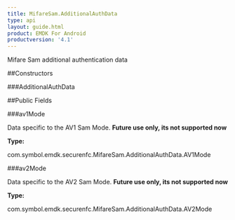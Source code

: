 ```yaml
---
title: MifareSam.AdditionalAuthData
type: api
layout: guide.html
product: EMDK For Android
productversion: '4.1'
---
```



Mifare Sam additional authentication data

##Constructors

###AdditionalAuthData



##Public Fields

###av1Mode

Data specific to the AV1 Sam Mode. **Future use only, its not
 supported now**

**Type:**

com.symbol.emdk.securenfc.MifareSam.AdditionalAuthData.AV1Mode

###av2Mode

Data specific to the AV2 Sam Mode. **Future use only, its not
 supported now**

**Type:**

com.symbol.emdk.securenfc.MifareSam.AdditionalAuthData.AV2Mode









